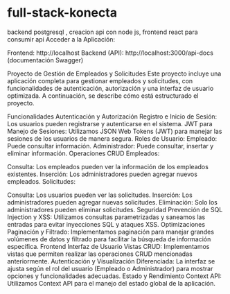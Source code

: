# full-stack-konecta
backend postgresql , creacion api con node js, frontend react para consumir api
Acceder a la Aplicación:

Frontend: http://localhost
Backend (API): http://localhost:3000/api-docs (documentación Swagger)

Proyecto de Gestión de Empleados y Solicitudes
Este proyecto incluye una aplicación completa para gestionar empleados y solicitudes, con funcionalidades de autenticación, autorización y una interfaz de usuario optimizada. A continuación, se describe cómo está estructurado el proyecto.

Funcionalidades
Autenticación y Autorización
Registro e Inicio de Sesión: Los usuarios pueden registrarse y autenticarse en el sistema.
JWT para Manejo de Sesiones: Utilizamos JSON Web Tokens (JWT) para manejar las sesiones de los usuarios de manera segura.
Roles de Usuario:
Empleado: Puede consultar información.
Administrador: Puede consultar, insertar y eliminar información.
Operaciones CRUD
Empleados:

Consulta: Los empleados pueden ver la información de los empleados existentes.
Inserción: Los administradores pueden agregar nuevos empleados.
Solicitudes:

Consulta: Los usuarios pueden ver las solicitudes.
Inserción: Los administradores pueden agregar nuevas solicitudes.
Eliminación: Solo los administradores pueden eliminar solicitudes.
Seguridad
Prevención de SQL Injection y XSS: Utilizamos consultas parametrizadas y saneamos las entradas para evitar inyecciones SQL y ataques XSS.
Optimizaciones
Paginación y Filtrado: Implementamos paginación para manejar grandes volúmenes de datos y filtrado para facilitar la búsqueda de información específica.
Frontend
Interfaz de Usuario
Vistas CRUD: Implementamos vistas que permiten realizar las operaciones CRUD mencionadas anteriormente.
Autenticación y Visualización Diferenciada: La interfaz se ajusta según el rol del usuario (Empleado o Administrador) para mostrar opciones y funcionalidades adecuadas.
Estado y Rendimiento
Context API: Utilizamos Context API para el manejo del estado global de la aplicación.
